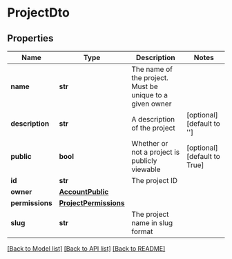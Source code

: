 # ProjectDto

## Properties
Name | Type | Description | Notes
------------ | ------------- | ------------- | -------------
**name** | **str** | The name of the project. Must be unique to a given owner | 
**description** | **str** | A description of the project | [optional] [default to '']
**public** | **bool** | Whether or not a project is publicly viewable | [optional] [default to True]
**id** | **str** | The project ID | 
**owner** | [**AccountPublic**](AccountPublic.md) |  | 
**permissions** | [**ProjectPermissions**](ProjectPermissions.md) |  | 
**slug** | **str** | The project name in slug format | 

[[Back to Model list]](../README.md#documentation-for-models) [[Back to API list]](../README.md#documentation-for-api-endpoints) [[Back to README]](../README.md)


